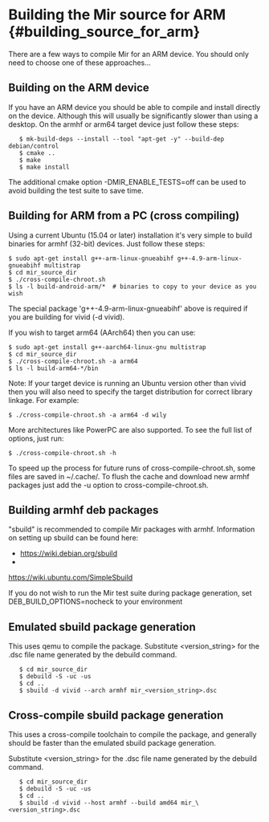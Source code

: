Building the Mir source for ARM {#building_source_for_arm}
===============================

There are a few ways to compile Mir for an ARM device. You should only need
to choose one of these approaches...

Building on the ARM device
--------------------------

If you have an ARM device you should be able to compile and install directly 
on the device. Although this will usually be significantly slower than using a
desktop. On the armhf or arm64 target device just follow these steps:

       $ mk-build-deps --install --tool "apt-get -y" --build-dep debian/control
       $ cmake ..
       $ make
       $ make install

The additional cmake option -DMIR_ENABLE_TESTS=off can be used to avoid building
the test suite to save time.

Building for ARM from a PC (cross compiling)
--------------------------------------------

Using a current Ubuntu (15.04 or later) installation it's very simple to build
binaries for armhf (32-bit) devices. Just follow these steps:

    $ sudo apt-get install g++-arm-linux-gnueabihf g++-4.9-arm-linux-gnueabihf multistrap
    $ cd mir_source_dir
    $ ./cross-compile-chroot.sh
    $ ls -l build-android-arm/*  # binaries to copy to your device as you wish

The special package 'g++-4.9-arm-linux-gnueabihf' above is required if you
are building for vivid (-d vivid).

If you wish to target arm64 (AArch64) then you can use:

    $ sudo apt-get install g++-aarch64-linux-gnu multistrap
    $ cd mir_source_dir
    $ ./cross-compile-chroot.sh -a arm64
    $ ls -l build-arm64-*/bin

Note: If your target device is running an Ubuntu version other than vivid
then you will also need to specify the target distribution for correct
library linkage. For example:

    $ ./cross-compile-chroot.sh -a arm64 -d wily

More architectures like PowerPC are also supported. To see the full list of
options, just run:

    $ ./cross-compile-chroot.sh -h

To speed up the process for future runs of cross-compile-chroot.sh, some files
are saved in ~/.cache/. To flush the cache and download new armhf packages
just add the -u option to cross-compile-chroot.sh.

Building armhf deb packages
---------------------------

"sbuild" is recommended to compile Mir packages with armhf. Information on
setting up sbuild can be found here:

 * <a href="https://wiki.debian.org/sbuild"> https://wiki.debian.org/sbuild</a>
 * <a href="https://wiki.ubuntu.com/SimpleSbuild">
https://wiki.ubuntu.com/SimpleSbuild</a> 

If you do not wish to run the Mir test suite during package generation, set
DEB_BUILD_OPTIONS=nocheck to your environment

Emulated sbuild package generation
----------------------------------

This uses qemu to compile the package. Substitute \<version_string> for the .dsc
file name generated by the debuild command.

       $ cd mir_source_dir
       $ debuild -S -uc -us
       $ cd .. 
       $ sbuild -d vivid --arch armhf mir_<version_string>.dsc

Cross-compile sbuild package generation
---------------------------------------

This uses a cross-compile toolchain to compile the package, and generally 
should be faster than the emulated sbuild package generation.

Substitute \<version_string> for the .dsc file name generated by the debuild 
command.

       $ cd mir_source_dir
       $ debuild -S -uc -us
       $ cd .. 
       $ sbuild -d vivid --host armhf --build amd64 mir_\<version_string>.dsc

